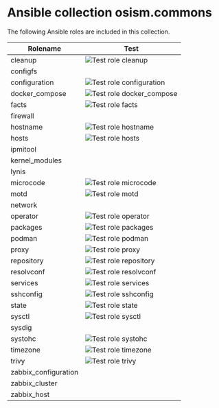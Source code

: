 # Ansible collection osism.commons

The following Ansible roles are included in this collection.

| Rolename             | Test                                                                                                                              |
|----------------------|-----------------------------------------------------------------------------------------------------------------------------------|
| cleanup              | ![Test role cleanup](https://github.com/osism/ansible-collection-commons/workflows/Test%20role%20cleanup/badge.svg)               |
| configfs             |                                                                                                                                   |
| configuration        | ![Test role configuration](https://github.com/osism/ansible-collection-commons/workflows/Test%20role%20configuration/badge.svg)   |
| docker_compose       | ![Test role docker_compose](https://github.com/osism/ansible-collection-commons/workflows/Test%20role%20docker_compose/badge.svg) |
| facts                | ![Test role facts](https://github.com/osism/ansible-collection-commons/workflows/Test%20role%20facts/badge.svg)                   |
| firewall             |                                                                                                                                   |
| hostname             | ![Test role hostname](https://github.com/osism/ansible-collection-commons/workflows/Test%20role%20hostname/badge.svg)             |
| hosts                | ![Test role hosts](https://github.com/osism/ansible-collection-commons/workflows/Test%20role%20hosts/badge.svg)                   |
| ipmitool             |                                                                                                                                   |
| kernel_modules       |                                                                                                                                   |
| lynis                |                                                                                                                                   |
| microcode            | ![Test role microcode](https://github.com/osism/ansible-collection-commons/workflows/Test%20role%20microcode/badge.svg)           |
| motd                 | ![Test role motd](https://github.com/osism/ansible-collection-commons/workflows/Test%20role%20motd/badge.svg)                     |
| network              |                                                                                                                                   |
| operator             | ![Test role operator](https://github.com/osism/ansible-collection-commons/workflows/Test%20role%20operator/badge.svg)             |
| packages             | ![Test role packages](https://github.com/osism/ansible-collection-commons/workflows/Test%20role%20packages/badge.svg)             |
| podman               | ![Test role podman](https://github.com/osism/ansible-collection-commons/workflows/Test%20role%20podman/badge.svg)                 |
| proxy                | ![Test role proxy](https://github.com/osism/ansible-collection-commons/workflows/Test%20role%20proxy/badge.svg)                   |
| repository           | ![Test role repository](https://github.com/osism/ansible-collection-commons/workflows/Test%20role%20repository/badge.svg)         |
| resolvconf           | ![Test role resolvconf](https://github.com/osism/ansible-collection-commons/workflows/Test%20role%20resolvconf/badge.svg)         |
| services             | ![Test role services](https://github.com/osism/ansible-collection-commons/workflows/Test%20role%20services/badge.svg)             |
| sshconfig            | ![Test role sshconfig](https://github.com/osism/ansible-collection-commons/workflows/Test%20role%20sshconfig/badge.svg)           |
| state                | ![Test role state](https://github.com/osism/ansible-collection-commons/workflows/Test%20role%20state/badge.svg)                   |
| sysctl               | ![Test role sysctl](https://github.com/osism/ansible-collection-commons/workflows/Test%20role%20sysctl/badge.svg)                 |
| sysdig               |                                                                                                                                   |
| systohc              | ![Test role systohc](https://github.com/osism/ansible-collection-commons/workflows/Test%20role%20systohc/badge.svg)               |
| timezone             | ![Test role timezone](https://github.com/osism/ansible-collection-commons/workflows/Test%20role%20timezone/badge.svg)             |
| trivy                | ![Test role trivy](https://github.com/osism/ansible-collection-commons/workflows/Test%20role%20trivy/badge.svg)                   |
| zabbix_configuration |                                                                                                                                   |
| zabbix_cluster       |                                                                                                                                   |
| zabbix_host          |                                                                                                                                   |
